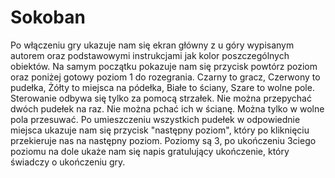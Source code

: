 # Sokoban
Po włączeniu gry ukazuje nam się ekran główny z u góry wypisanym autorem oraz podstawowymi instrukcjami jak kolor poszczególnych obiektów.
Na samym początku pokazuje nam się przycisk powtórz poziom oraz poniżej gotowy poziom 1 do rozegrania. 
Czarny to gracz, Czerwony to pudełka, Żółty to miejsca na pódełka, Białe to ściany, Szare to wolne pole.
Sterowanie odbywa się tylko za pomocą strzałek.
Nie można przepychać dwóch pudełek na raz. Nie można pchać ich w ścianę. Można tylko w wolne pola przesuwać.
Po umieszczeniu wszystkich pudełek w odpowiednie miejsca ukazuje nam się przycisk "następny poziom", który po kliknięciu przekieruje nas na następny poziom.
Poziomy są 3, po ukończeniu 3ciego poziomu na dole ukaże nam się napis gratulujący ukończenie, który świadczy o ukończeniu gry.
